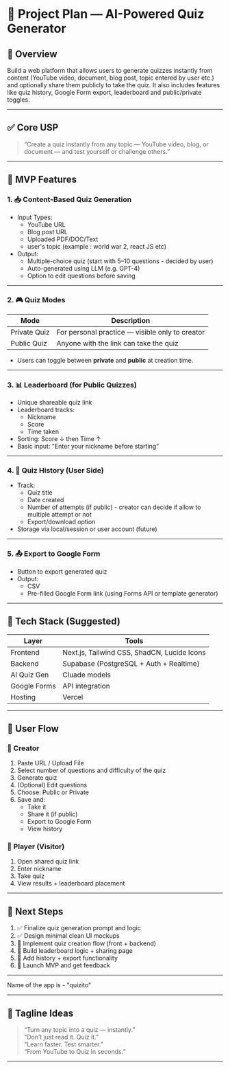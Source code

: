 # 🧠 Project Plan — AI-Powered Quiz Generator

## 🎯 Overview

Build a web platform that allows users to generate quizzes instantly from content (YouTube video, document, blog post, topic entered by user etc.) and optionally share them publicly to take the quiz. It also includes features like quiz history, Google Form export, leaderboard and public/private toggles.

---

## ✅ Core USP

> “Create a quiz instantly from any topic — YouTube video, blog, or document — and test yourself or challenge others.”

---

## 🔧 MVP Features

### 1. 📥 Content-Based Quiz Generation

- Input Types:
  - YouTube URL
  - Blog post URL
  - Uploaded PDF/DOC/Text
  - user's topic (example : world war 2, react JS etc)
- Output:
  - Multiple-choice quiz (start with 5–10 questions - decided by user)
  - Auto-generated using LLM (e.g. GPT-4)
  - Option to edit questions before saving

---

### 2. 🎮 Quiz Modes

| Mode           | Description                                     |
|----------------|-------------------------------------------------|
| Private Quiz   | For personal practice — visible only to creator |
| Public Quiz    | Anyone with the link can take the quiz          |

- Users can toggle between **private** and **public** at creation time.

---

### 3. 📊 Leaderboard (for Public Quizzes)

- Unique shareable quiz link
- Leaderboard tracks:
  - Nickname
  - Score
  - Time taken
- Sorting: Score ↓ then Time ↑
- Basic input: "Enter your nickname before starting"

---

### 4. 📁 Quiz History (User Side)

- Track:
  - Quiz title
  - Date created
  - Number of attempts (if public) - creator can decide if allow to multiple attempt or not
  - Export/download option
- Storage via local/session or user account (future)

---

### 5. 📤 Export to Google Form

- Button to export generated quiz
- Output:
  - CSV
  - Pre-filled Google Form link (using Forms API or template generator)

---

## 🧱 Tech Stack (Suggested)

| Layer         | Tools                                               |
|---------------|-----------------------------------------------------|
| Frontend      | Next.js, Tailwind CSS, ShadCN, Lucide Icons         |
| Backend       | Supabase (PostgreSQL + Auth + Realtime)             |
| AI Quiz Gen   | Cluade models                                       |
| Google Forms  | API integration                                     |
| Hosting       | Vercel                                              |

---

## 🧪 User Flow

### 🎯 Creator
1. Paste URL / Upload File
2. Select number of questions and difficulty of the quiz
3. Generate quiz
4. (Optional) Edit questions
5. Choose: Public or Private
6. Save and:
   - Take it
   - Share it (if public)
   - Export to Google Form
   - View history

### 🎯 Player (Visitor)
1. Open shared quiz link
2. Enter nickname
3. Take quiz
4. View results + leaderboard placement

---

## 🏁 Next Steps

1. ✅ Finalize quiz generation prompt and logic
2. ✅ Design minimal clean UI mockups
3. 🚧 Implement quiz creation flow (front + backend)
4. 🚧 Build leaderboard logic + sharing page
5. 🚧 Add history + export functionality
6. 🚀 Launch MVP and get feedback

---

Name of the app is - "quizito"

---

## 📢 Tagline Ideas

> “Turn any topic into a quiz — instantly.”  
> “Don’t just read it. Quiz it.”  
> “Learn faster. Test smarter.”  
> “From YouTube to Quiz in seconds.”
---
